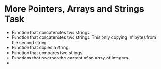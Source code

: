 # More Pointers, Arrays and Strings Task
* Function that concatenates two strings.
* Function that concatenates two strings. This only copying 'n' bytes from the second string.
* Function that copies a string.
* Function that compares two strings.
* Functions that reverses the content of an array of integers.
* 
